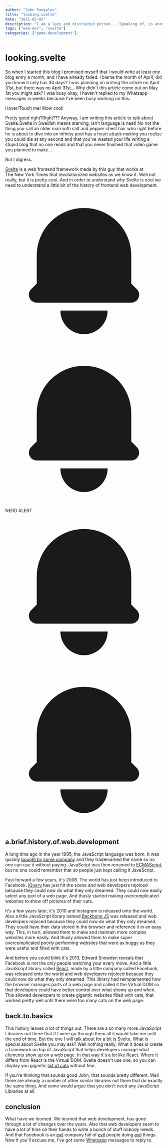 ```yaml
---
author: "John Pangalos"
title: "looking.svelte"
date: "2021-05-02"
description: "I am a lazy and distracted person... Speaking of, is another post about the history of web-dev and why the JavaScript framework Svelte is interesting."
tags: ["web-dev", "svelte"]
categories: ["game-development"]
---
```


<script context="module">
  import Tooltip from "../../components/Tooltip.svelte";
</script>

# looking.svelte

So when I started this blog I promised myself that I would write at least one
blog entry a month, and I have already failed. I blame the month of April, did
you know it only has 30 days? I was planning on writing the article on April
31st, but there was no April 31st... Why didn't this article come out on May 1st
you might ask? I was busy okay, I haven't replied to my Whatsapp messages in
weeks because I've been busy working on this:

<div class="text-center">
  <Tooltip>
    <span slot="main">Hover/Touch me!</span>
    <span slot="hover">Wow cool!</span>
  </Tooltip>
</div>

Pretty good <Tooltip><span slot="main">right?</span><span slot="hover">Right???</span></Tooltip> Anyway,
I am writing this article to talk about <Tooltip><span slot="main">Svelte.</span><span slot="hover">Svelte in Swedish means starving, isn't language is neat!</span></Tooltip> No not the thing you call an older man with salt and pepper chest hair who right
before he is about to dive into an infinity pool has a heart attack making you
realize you could die at any second and that you've wasted your life writing a
stupid blog that no one reads and that you never finished that video game you
planned to make...

But I digress.

<a href="https://svelte.dev" target="_blank">Svelte</a> is a web frontend
framework made by this guy that works at <span class="tooltip"
data-tippy-content="<i>The</i> The New York Times">The&nbsp;New&nbsp;York&nbsp;Times</span>
that revolutionized websites as we know it. Well not really, but it is pretty
cool. And in order to understand why Svelte is cool we need to understand a
little bit of the history of frontend web development.

<div class="flex items-center w-full justify-center">
<svg xmlns="http://www.w3.org/2000/svg" class="h-5 w-5 text-red-700 dark:text-red-400" viewBox="0 0 20 20" fill="currentColor">
  <path d="M10 2a6 6 0 00-6 6v3.586l-.707.707A1 1 0 004 14h12a1 1 0 00.707-1.707L16 11.586V8a6 6 0 00-6-6zM10 18a3 3 0 01-3-3h6a3 3 0 01-3 3z" />
</svg>
<svg xmlns="http://www.w3.org/2000/svg" class="h-5 w-5 text-red-700 dark:text-red-400" viewBox="0 0 20 20" fill="currentColor">
  <path d="M10 2a6 6 0 00-6 6v3.586l-.707.707A1 1 0 004 14h12a1 1 0 00.707-1.707L16 11.586V8a6 6 0 00-6-6zM10 18a3 3 0 01-3-3h6a3 3 0 01-3 3z" />
</svg>
<div class="px-2 text-xl font-medium">NERD ALERT</div>
<svg xmlns="http://www.w3.org/2000/svg" class="h-5 w-5 text-red-700 dark:text-red-400" viewBox="0 0 20 20" fill="currentColor">
  <path d="M10 2a6 6 0 00-6 6v3.586l-.707.707A1 1 0 004 14h12a1 1 0 00.707-1.707L16 11.586V8a6 6 0 00-6-6zM10 18a3 3 0 01-3-3h6a3 3 0 01-3 3z" />
</svg>
<svg xmlns="http://www.w3.org/2000/svg" class="h-5 w-5 text-red-700 dark:text-red-400" viewBox="0 0 20 20" fill="currentColor">
  <path d="M10 2a6 6 0 00-6 6v3.586l-.707.707A1 1 0 004 14h12a1 1 0 00.707-1.707L16 11.586V8a6 6 0 00-6-6zM10 18a3 3 0 01-3-3h6a3 3 0 01-3 3z" />
</svg>
</div>

## a.<wbr>brief.<wbr>history.<wbr>of.<wbr>web.<wbr>development

A long time ago in the year 1995, the JavaScript language was born. It was
quickly
<a href="https://dev.to/theoutlander/oracle-owns-the-trademark-to-javascript-1fil" target="_blank">bought
by some company</a> and they trademarked the name so no one can use it without
paying. JavaScript was then renamed to
<a href="https://en.wikipedia.org/wiki/ECMAScript" target="_blank">ECMAScript</a>,
but no one could remember that so people just kept calling it JavaScript.

Fast forward a few years, it's 2006. The world has just been introduced to
<span data-tippy-content="Facebook, FACEBOOK! Don't get me started on Facebook. You got ten hours. Good. Wait how long should these tooltips be? Doesn't matter it's tirade time! Come all and listen to this incredible build up that I'm creating. You ready? Okay, here goes. Facebook sucks! Nailed it." class="tooltip">Facebook.</span>
<a href="https://jquery.com" target="_blank">jQuery</a> has just hit the scene
and web developers rejoiced because they could now do what they only dreamed.
They could now easily select any part of a web page. And thusly started making
overcomplicated websites to show off pictures of their cats.

It's a few years later, it's 2010 and
<span data-tippy-content="INSTAGRAM IS FACEBOOK! Wake up people! Facebook bought Instagram and now they own your soul! Also Facebook is faked the moon landing and shot JFK from the grassy knoll. Mark Zuckerberg is Luke Skywalkers' real father and mother. Don't be fooled!" class="tooltip">Instagram</span>
is released onto the world. Also a little JavaScript library named <a
href="https://backbonejs.org/" target="_blank">Backbone JS</a> was released and
web developers rejoiced because they could now do what they only dreamed. They
could have their data stored in the browser and reference it in an easy way.
This, in turn, allowed them to make and maintain more complex websites more
easily. And thusly allowed them to make super overcomplicated poorly performing
websites that were as buggy as they were useful and filled with cats.

And before you could
<span data-tippy-content="Don't close your eyes for three years!" class="tooltip">blink&nbsp;it's&nbsp;2013,</span>
Edward Snowden reveals that Facebook is not the only people watching your every
move. And a little JavaScript library called
<a href="https://reactjs.org/" target="_blank">React</a>, made by a little
company called
<span data-tippy-content="Holy Mother of God! We can't get away from them, they're god damn everywhere. Noooooo!!!" class="tooltip">Facebook,</span>
was released onto the world and web developers rejoiced because they could now
do what they only dreamed. This library had reimplemented how the browser
manages parts of a web page and called it the Virtual DOM so that developers
could have better control over what shows up and when. This allowed developers
to create gigantic websites filled with cats, that worked pretty well until
there were too many cats on the web page.

## back.to.basics

This history leaves _a lot_ of things out. There are a so many more JavaScript
Libraries out there that if I were go through them all it would take me until
<span class="tooltip" data-tippy-content="Thankfully climate change will cut that short.">the&nbsp;end&nbsp;of&nbsp;time.</span>
But the one I will talk about for a bit is Svelte. What is special about Svelte
you may ask? Well nothing really. What it does is create a framework on top of
JavaScript that helps developers manage what elements show up on a web page. In
that way it's a lot like React. Where it differs from React is the Virtual DOM.
Svelte doesn't use one, so you can display you gigantic
<a href="https://cats.pangalos.dev" target="_blank">list of cats</a> without
fear.

If you're thinking
<span class="tooltip" data-tippy-content="Thanks! I like your attitude.">that&nbsp;sounds&nbsp;good&nbsp;John,</span>
that sounds pretty different. Well there are already a number of other similar
libraries out there that do exactly the same thing. And some would argue that
you don't need any JavaScript Libraries at all.

## conclusion

What have we learned. We learned that web development, has gone through a lot of
changes over the years. Also that web developers seem to have a lot of time on
their hands to write a bunch of
<span class="tooltip" data-tippy-content="This blog for example.">stuff&nbsp;nobody&nbsp;needs</span>.
And that Facebook is an
<span class="tooltip" data-tippy-content="Facebook locked people out of devices they already owned if they didn't have a Facebook account."><a href="https://www.oculus.com/blog/a-single-way-to-log-into-oculus-and-unlock-social-features/" target="_blank">evil</a></span>
company full of
<span class="tooltip" data-tippy-content="Facebook helps pharamceutical companies track and show ads to sick people."><a href='https://themarkup.org/citizen-browser/2021/05/06/how-big-pharma-finds-sick-users-on-facebook' target="_blank">evil</a></span>
people doing
<span class="tooltip" data-tippy-content="Facebook paid people to install spyware on their phones."><a href="https://techcrunch.com/2019/01/29/facebook-project-atlas" target="_blank">evil</a></span>
things. Now if you'll excuse me, I've got some
<span class="tooltip" data-tippy-content="Nooooooooo! Facebook owns Whatsapp too!"><a href="https://arstechnica.com/tech-policy/2021/01/whatsapp-users-must-share-their-data-with-facebook-or-stop-using-the-app/" target="_blank">Whatsapp</a></span>
messages to reply to.

